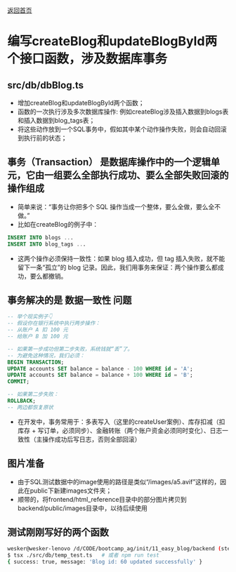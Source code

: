 [返回首页](../Readme.md)

# 编写createBlog和updateBlogById两个接口函数，涉及数据库事务

## src/db/dbBlog.ts 
- 增加createBlog和updateBlogById两个函数；
- 函数的一次执行涉及多次数据库操作: 例如createBlog涉及插入数据到blogs表和插入数据到blog_tags表；
- 将这些动作放到一个SQL事务中，假如其中某个动作操作失败，则会自动回滚到执行前的状态；

## 事务（Transaction） 是数据库操作中的一个逻辑单元，它由一组要么全部执行成功、要么全部失败回滚的操作组成
- 简单来说：“事务让你把多个 SQL 操作当成一个整体，要么全做，要么全不做。”
- 比如在createBlog的例子中：
```sql
INSERT INTO blogs ...
INSERT INTO blog_tags ...
```
- 这两个操作必须保持一致性：如果 blog 插入成功，但 tag 插入失败，就不能留下一条“孤立”的 blog 记录。因此，我们用事务来保证：两个操作要么都成功，要么都撤销。

## 事务解决的是 数据一致性 问题
```sql
-- 举个现实例子👇
-- 假设你在银行系统中执行两步操作：
-- 从账户 A 扣 100 元
-- 给账户 B 加 100 元

-- 如果第一步成功但第二步失败，系统钱就“丢”了。
-- 为避免这种情况，我们必须：
BEGIN TRANSACTION;
UPDATE accounts SET balance = balance - 100 WHERE id = 'A';
UPDATE accounts SET balance = balance + 100 WHERE id = 'B';
COMMIT;

-- 如果第二步失败：
ROLLBACK;
-- 两边都恢复原状
```
- 在开发中，事务常用于：多表写入（这里的createUser案例）、库存扣减（扣库存 + 写订单，必须同步）、金融转账（两个账户资金必须同时变化）、日志一致性（主操作成功后写日志，否则全部回滚）


## 图片准备
- 由于SQL测试数据中的image使用的路径是类似“/images/a5.avif”这样的，因此在public下新建images文件夹；
- 顺带的，将frontend/html_reference目录中的部分图片拷贝到backend/public/images目录中，以待后续使用

## 测试刚刚写好的两个函数

```bash
wesker@wesker-lenovo /d/CODE/bootcamp_ag/init/11_easy_blog/backend (step03)
$ tsx ./src/db/temp_test.ts   # 或者 npm run test
{ success: true, message: 'Blog id: 60 updated successfully' }
```
